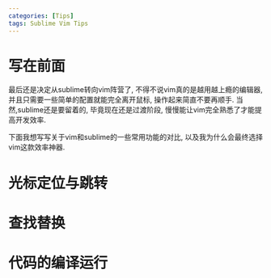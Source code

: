 ```yaml
---
categories: [Tips]
tags: Sublime Vim Tips
---
```


# 写在前面

最后还是决定从sublime转向vim阵营了, 不得不说vim真的是越用越上瘾的编辑器, 并且只需要一些简单的配置就能完全离开鼠标, 操作起来简直不要再顺手. 当然,sublime还是要留着的, 毕竟现在还是过渡阶段, 慢慢能让vim完全熟悉了才能提高开发效率.

下面我想写写关于vim和sublime的一些常用功能的对比, 以及我为什么会最终选择vim这款效率神器.



# 光标定位与跳转







# 查找替换







# 代码的编译运行







